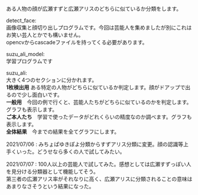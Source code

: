 
ある人物の顔が広瀬すずと広瀬アリスのどちらに似ているか分類をします。

detect_face:  
画像収集と顔切り出しプログラムです。今回は芸能人を集めましたが別にこれはお笑い芸人とかでも構いません。  
opencvからcascadeファイルを持ってくる必要があります。

suzu_ali_model:  
学習プログラムです

suzu_ali:  
大きく4つのセクションに分かれます。  
**1枚検出用** ある特定の人物がどちらに似ているか判定します。顔がドアップで出るので少し面白いです。  
**一般用**　今回の例で行くと、芸能人たちがどちらに似ているのかを判定します。グラフも表示します。  
**ご本人たち**　学習で使ったデータがどれくらいの精度なのか調べます。グラフも表示します。  
**全体結果**　今までの結果を全てグラフにします。  
  
  
  


2021/07/06 : みちょぱゆきぽよ分類からすずアリス分類に変更。顔の認識等上手くいった。どうせなら多くの人で試してみたい。  
  
2021/07/07 : 100人以上の芸能人で試してみた。感想としては広瀬すずっぽい人を見分ける分類器として機能してそう。  
             第三者の広瀬アリス率がそれなりに高く、広瀬アリスに分類されることの意味はあまりなさそうという結果になった。
